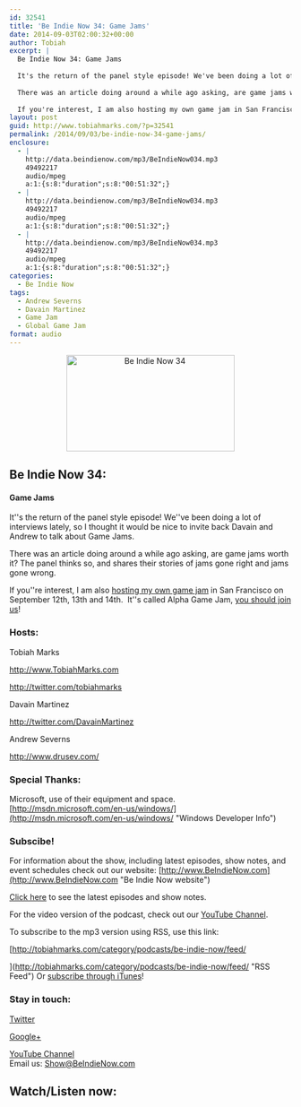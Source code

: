 ```yaml
---
id: 32541
title: 'Be Indie Now 34: Game Jams'
date: 2014-09-03T02:00:32+00:00
author: Tobiah
excerpt: |
  Be Indie Now 34: Game Jams
  
  It's the return of the panel style episode! We've been doing a lot of interviews lately, so I thought it would be nice to invite back Davain and Andrew to talk about Game Jams.
  
  There was an article doing around a while ago asking, are game jams worth it? The panel thinks so, and shares their stories of jams gone right and jams gone wrong.
  
  If you're interest, I am also hosting my own game jam in San Francisco on September 12th, 13th and 14th. It's called Alpha Game Jam, you should join us!
layout: post
guid: http://www.tobiahmarks.com/?p=32541
permalink: /2014/09/03/be-indie-now-34-game-jams/
enclosure:
  - |
    http://data.beindienow.com/mp3/BeIndieNow034.mp3
    49492217
    audio/mpeg
    a:1:{s:8:"duration";s:8:"00:51:32";}
  - |
    http://data.beindienow.com/mp3/BeIndieNow034.mp3
    49492217
    audio/mpeg
    a:1:{s:8:"duration";s:8:"00:51:32";}
  - |
    http://data.beindienow.com/mp3/BeIndieNow034.mp3
    49492217
    audio/mpeg
    a:1:{s:8:"duration";s:8:"00:51:32";}
categories:
  - Be Indie Now
tags:
  - Andrew Severns
  - Davain Martinez
  - Game Jam
  - Global Game Jam
format: audio
---
```

<p style="text-align: center;">
  <img class="aligncenter" src="/assets/2013/10/BeIndyNowLogo-512h-300x172.png?resize=300%2C172" alt="Be Indie Now 34" width="300" height="172" data-recalc-dims="1" />
</p>

## Be Indie Now 34:

#### Game Jams

It''s the return of the panel style episode! We''ve been doing a lot of interviews lately, so I thought it would be nice to invite back Davain and Andrew to talk about Game Jams.

There was an article doing around a while ago asking, are game jams worth it? The panel thinks so, and shares their stories of jams gone right and jams gone wrong.

If you''re interest, I am also [hosting my own game jam](http://www.tobiahmarks.com/2014/08/alpha-game-jam/ "Alpha Game Jam September 12th through 14th") in San Francisco on September 12th, 13th and 14th.  It''s called Alpha Game Jam, <a title="Alpha Game Jam" href="http://www.meetup.com/Indie-Game-Developers-of-Silicon-Valley/events/195749962/" target="_blank">you should join us</a>!

<!--more-->

### Hosts:

Tobiah Marks
  
<a href="http://www.TobiahMarks.com" target="_blank">http://www.TobiahMarks.com</a>
  
<a title="Tobiah Twitter" href="http://twitter.com/tobiahmarks" target="_blank">http://twitter.com/tobiahmarks</a>

Davain Martinez
  
<a title="Davain Martinez Twitter" href="http://twitter.com/DavainMartinez" target="_blank">http://twitter.com/DavainMartinez</a>

Andrew Severns
  
<a title="Andrew Severns Website" href="http://www.drusev.com/" target="_blank">http://www.drusev.com/</a>

### Special Thanks:

Microsoft, use of their equipment and space. [http://msdn.microsoft.com/en-us/windows/](http://msdn.microsoft.com/en-us/windows/ "Windows Developer Info")

### Subscibe!

For information about the show, including latest episodes, show notes, and event schedules check out our website: [http://www.BeIndieNow.com](http://www.BeIndieNow.com "Be Indie Now website")

[Click here](http://tobiahmarks.com/category/podcasts/be-indie-now/ "Be Indie Now episodes and show notes") to see the latest episodes and show notes.

For the video version of the podcast, check out our <a title="YouTube" href="http://www.youtube.com/channel/UCW6QQfnk1In7woq619zgD0g" target="_blank">YouTube Channel</a>.

To subscribe to the mp3 version using RSS, use this link:
  
[http://tobiahmarks.com/category/podcasts/be-indie-now/feed/
  
](http://tobiahmarks.com/category/podcasts/be-indie-now/feed/ "RSS Feed") Or <a title="iTunes" href="https://itunes.apple.com/us/podcast/be-indie-now/id734501818 " target="_blank">subscribe through iTunes</a>!

### Stay in touch:

<a title="Twitter" href="http://twitter.com/BeIndieNow" target="_blank">Twitter</a>
  
<a href="https://plus.google.com/105885018850238693949" target="_blank" rel="publisher">Google+</a>
  
<a title="YouTube" href="http://www.youtube.com/channel/UCW6QQfnk1In7woq619zgD0g" target="_blank">YouTube Channel<br /> </a>Email us: <Show@BeIndieNow.com>

## Watch/Listen now: